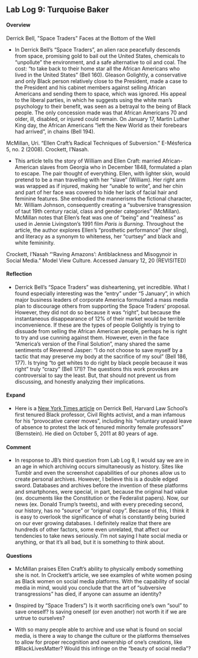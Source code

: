 ## Lab Log 9: Turquoise Baker

#### Overview

Derrick Bell, "Space Traders" Faces at the Bottom of the Well

- In Derrick Bell’s “Space Traders”, an alien race peacefully descends from space, promising gold to bail out the United States, chemicals to “unpollute” the environment, and a safe alternative to oil and coal. The cost: “to take back to their home star all the African Americans who lived in the United States” (Bell 160). Gleason Golightly, a conservative and only Black person relatively close to the President, made a case to the President and his cabinet members against selling African Americans and sending them to space, which was ignored. His appeal to the liberal parties, in which he suggests using the white man’s psychology to their benefit, was seen as a betrayal to the being of Black people. The only concession made was that African Americans 70 and older, ill, disabled, or injured could remain. On January 17, Martin Luther King day, the African Americans “left the New World as their forebears had arrived”, in chains (Bell 194).

McMillan, Uri. “Ellen Craft’s Radical Techniques of Subversion.” E-Mésferica 5, no. 2 (2008). Crockett, I’Nasah. 

- This article tells the story of William and Ellen Craft: married African-American slaves from Georgia who in December 1848, formulated a plan to escape. The pair thought of everything. Ellen, with lighter skin, would pretend to be a man travelling with her “slave” (William). Her right arm was wrapped as if injured, making her “unable to write”, and her chin and part of her face was covered to hide her lack of facial hair and feminine features. She embodied the mannerisms the fictional character, Mr. William Johnson, consequently creating a “subversive transgression of taut 19th century racial, class and gender categories” (McMillan). McMillan notes that Ellen’s feat was one of “being” and “realness” as used in Jennie Livingston’s 1991 film _Paris is Burning_. Throughout the article, the author explores Ellen’s “prosthetic performance” (her sling), and literacy as a synonym to whiteness, her “curtsey” and black and white femininity.  

Crockett, I’Nasah “‘Raving Amazons’: Antiblackness and Misogynoir in Social Media.” Model View Culture. Accessed January 12, 20 (REVISITED)

#### Reflection

- Derrick Bell’s “Space Traders” was disheartening, yet incredible. What I found especially interesting was the “entry” under “5 January”, in which major business leaders of corporate America formulated a mass media plan to discourage others from supporting the Space Traders’ proposal. However, they did not do so because it was “right”, but because the instantaneous disappearance of 12% of their market would be terrible inconvenience. If these are the types of people Golightly is trying to dissuade from selling the African American people, perhaps he is right to try and use cunning against them. However, even in the face “America’s version of the Final Solution”, many shared the same sentiments of Reverend Jasper: “I do not choose to save myself by a tactic that may preserve my body at the sacrifice of my soul” (Bell 186, 177). Is trying “to get whites to do right by black people because it was right” truly “crazy” (Bell 171)? The questions this work provokes are controversial to say the least. But, that should not prevent us from discussing, and honestly analyzing their implications. 

#### Expand

- Here is a [New York Times article](http://www.nytimes.com/2011/10/06/us/derrick-bell-pioneering-harvard-law-professor-dies-at-80.html) on Derrick Bell, Harvard Law School’s first tenured Black professor, Civil Rights activist, and a man infamous for his “provocative career moves”, including his “voluntary unpaid leave of absence to protest the lack of tenured minority female professors” (Bernstein). He died on October 5, 2011 at 80 years of age.
 
#### Comment

- In response to JB’s third question from Lab Log 8, I would say we are in an age in which archiving occurs simultaneously as history. Sites like Tumblr and even the screenshot capabilities of our phones allow us to create personal archives. However, I believe this is a double edged sword. Databases and archives before the invention of these platforms and smartphones, were special, in part, because the original had value (ex. documents like the Constitution or the Federalist papers). Now, our news (ex. Donald Trump’s tweets), and with every preceding second, our history, has no “source” or “original copy”. Because of this, I think it is easy to overlook the significance of what is constantly being buried on our ever growing databases. I definitely realize that there are hundreds of other factors, some even unrelated, that affect our tendencies to take news seriously. I’m not saying I hate social media or anything, or that it’s all bad, but it is something to think about. 

#### Questions

- McMillan praises Ellen Craft’s ability to physically embody something she is not. In Crockett’s article, we see examples of white women posing as Black women on social media platforms. With the capability of social media in mind, would you conclude that the art of “subversive transgressions” has died, if anyone can assume an identity? 

- (Inspired by “Space Traders”) Is it worth sacrificing one’s own “soul” to save oneself? Is saving oneself (or even another) not worth it if we are untrue to ourselves?

- With so many people able to archive and use what is found on social media, is there a way to change the culture or the platforms themselves to allow for proper recognition and ownership of one’s creations, like #BlackLivesMatter? Would this infringe on the “beauty of social media”? 

